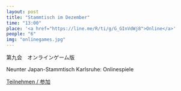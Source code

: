 ```yaml
---
layout: post
title: "Stammtisch im Dezember"
time: "13:00"
place: '<a href="https://line.me/R/ti/g/G_GInVdWj8">Online</a>'
people: "6"
img: "onlinegames.jpg"
---
```



第九会　オンラインゲーム版

Neunter Japan-Stammtisch Karlsruhe: Onlinespiele

[Teilnehmen / 参加](https://nuudel.digitalcourage.de/xZldLjWmfTWCnFbR)
